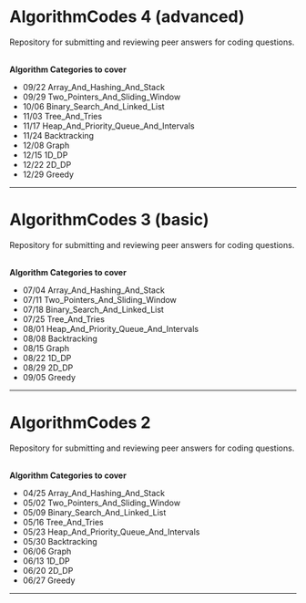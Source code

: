 # AlgorithmCodes 4 (advanced)
Repository for submitting and reviewing peer answers for coding questions.

<br>
<b> Algorithm Categories to cover </b>

- 09/22 Array_And_Hashing_And_Stack
- 09/29 Two_Pointers_And_Sliding_Window
- 10/06 Binary_Search_And_Linked_List
- 11/03 Tree_And_Tries
- 11/17 Heap_And_Priority_Queue_And_Intervals
- 11/24 Backtracking
- 12/08 Graph
- 12/15 1D_DP
- 12/22 2D_DP
- 12/29 Greedy
--------

# AlgorithmCodes 3 (basic)
Repository for submitting and reviewing peer answers for coding questions.

<br>
<b> Algorithm Categories to cover </b>

- 07/04 Array_And_Hashing_And_Stack
- 07/11 Two_Pointers_And_Sliding_Window
- 07/18 Binary_Search_And_Linked_List
- 07/25 Tree_And_Tries
- 08/01 Heap_And_Priority_Queue_And_Intervals
- 08/08 Backtracking
- 08/15 Graph
- 08/22 1D_DP
- 08/29 2D_DP
- 09/05 Greedy
--------

# AlgorithmCodes 2 
Repository for submitting and reviewing peer answers for coding questions.

<br>
<b> Algorithm Categories to cover </b>

- 04/25 Array_And_Hashing_And_Stack
- 05/02 Two_Pointers_And_Sliding_Window
- 05/09 Binary_Search_And_Linked_List
- 05/16 Tree_And_Tries
- 05/23 Heap_And_Priority_Queue_And_Intervals
- 05/30 Backtracking
- 06/06 Graph
- 06/13 1D_DP
- 06/20 2D_DP
- 06/27 Greedy
--------
